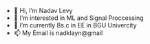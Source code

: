 - 👋 Hi, I’m Nadav Levy
- 👀 I’m interested in ML and Signal Proccessing
- 🌱 I’m currently Bs.c in EE in BGU Univercity
- 📫 My Email is nadklayn@gmail

